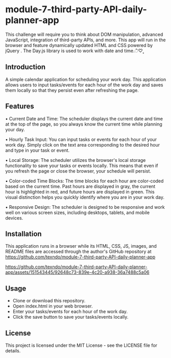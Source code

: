 # module-7-third-party-API-daily-planner-app
This challenge will require you to think about DOM manipulation, advanced JavaScript, integration of third-party APIs, and more. This app will run in the browser and feature dynamically updated HTML and CSS powered by jQuery . The Day.js library is used to work with date and time.ੈ♡˳

## Introduction 

A simple calendar application for scheduling your work day. This application allows users to input tasks/events for each hour of the work day and saves them locally so that they persist even after refreshing the page.

## Features 

• Current Date and Time: The scheduler displays the current date and time at the top of the page, so you always know the current time while planning your day.

• Hourly Task Input: You can input tasks or events for each hour of your work day. Simply click on the text area corresponding to the desired hour and type in your task or event.

• Local Storage: The scheduler utilizes the browser's local storage functionality to save your tasks or events locally. This means that even if you refresh the page or close the browser, your schedule will persist.

• Color-coded Time Blocks: The time blocks for each hour are color-coded based on the current time. Past hours are displayed in gray, the current hour is highlighted in red, and future hours are displayed in green. This visual distinction helps you quickly identify where you are in your work day.

• Responsive Design: The scheduler is designed to be responsive and work well on various screen sizes, including desktops, tablets, and mobile devices.

## Installation 

This application runs in a browser while its HTML, CSS, JS, images, and README files are accessed through the author's GitHub repository at https://github.com/texndo/module-7-third-party-API-daily-planner-app 


https://github.com/texndo/module-7-third-party-API-daily-planner-app/assets/151543445/92648c73-839e-4c20-a938-36a7488c5a06


## Usage 

- Clone or download this repository.
- Open index.html in your web browser.
- Enter your tasks/events for each hour of the work day.
- Click the save button to save your tasks/events locally.

## License 

This project is licensed under the MIT License - see the LICENSE file for details.



